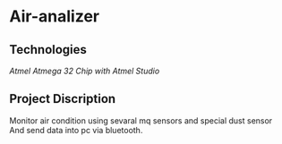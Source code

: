 # Air-analizer
## Technologies
*Atmel Atmega 32 Chip with Atmel Studio*

## Project Discription
Monitor air condition using sevaral mq sensors and special dust sensor </br>
And send data into pc via bluetooth. </br>
